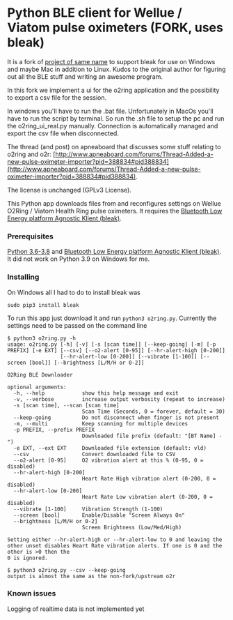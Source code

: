 # Python BLE client for Wellue / Viatom pulse oximeters (FORK, uses bleak)

It is a fork of [project of same name](https://github.com/MackeyStingray/o2r) to support bleak for use on Windows and maybe Mac in addition to Linux.
Kudos to the original author for figuring out all the BLE stuff and writing an awesome program.

In this fork we implement a ui for the o2ring application and the possibility to export a csv file for the session. 

In windows you'll have to run the .bat file. Unfortunately in MacOs you'll have to run the script by terminal. So run the .sh file to setup the pc and run the o2ring_ui_real.py manually. Connection is automatically managed and export the csv file when disconnected.

The thread (and post) on apneaboard that discusses some stuff relating to o2ring and o2r: [http://www.apneaboard.com/forums/Thread-Added-a-new-pulse-oximeter-importer?pid=388834#pid388834](http://www.apneaboard.com/forums/Thread-Added-a-new-pulse-oximeter-importer?pid=388834#pid388834).

The license is unchanged (GPLv3 License).

This Python app downloads files from and reconfigures settings on Wellue O2Ring / Viatom Health Ring pulse oximeters.  It requires the [Bluetooth Low Energy platform Agnostic Klient (bleak)](https://github.com/hbldh/bleak).

### Prerequisites
[Python 3.6-3.8](https://www.python.org) and [Bluetooth Low Energy platform Agnostic Klient (bleak)](https://github.com/hbldh/bleak).  It did not work on Python 3.9 on Windows for me.

### Installing
On Windows all I had to do to install bleak was 
```
sudo pip3 install bleak
```
To run this app just download it and run `python3 o2ring.py`.  Currently the settings need to be passed on the command line
```
$ python3 o2ring.py -h
usage: o2ring.py [-h] [-v] [-s [scan time]] [--keep-going] [-m] [-p PREFIX] [-e EXT] [--csv] [--o2-alert [0-95]] [--hr-alert-high [0-200]]
                 [--hr-alert-low [0-200]] [--vibrate [1-100]] [--screen [bool]] [--brightness [L/M/H or 0-2]]

O2Ring BLE Downloader

optional arguments:
  -h, --help            show this help message and exit
  -v, --verbose         increase output verbosity (repeat to increase)
  -s [scan time], --scan [scan time]
                        Scan Time (Seconds, 0 = forever, default = 30)
  --keep-going          Do not disconnect when finger is not present
  -m, --multi           Keep scanning for multiple devices
  -p PREFIX, --prefix PREFIX
                        Downloaded file prefix (default: "[BT Name] - ")
  -e EXT, --ext EXT     Downloaded file extension (default: vld)
  --csv                 Convert downloaded file to CSV
  --o2-alert [0-95]     O2 vibration alert at this % (0-95, 0 = disabled)
  --hr-alert-high [0-200]
                        Heart Rate High vibration alert (0-200, 0 = disabled)
  --hr-alert-low [0-200]
                        Heart Rate Low vibration alert (0-200, 0 = disabled)
  --vibrate [1-100]     Vibration Strength (1-100)
  --screen [bool]       Enable/Disable "Screen Always On"
  --brightness [L/M/H or 0-2]
                        Screen Brightness (Low/Med/High)

Setting either --hr-alert-high or --hr-alert-low to 0 and leaving the other unset disables Heart Rate vibration alerts. If one is 0 and the other is >0 then the
0 is ignored.
```
```
$ python3 o2ring.py --csv --keep-going
output is almost the same as the non-fork/upstream o2r
```
### Known issues
Logging of realtime data is not implemented yet
